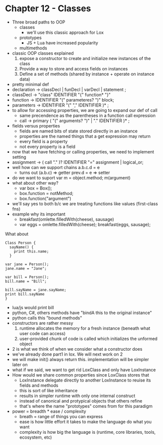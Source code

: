 # Chapter 12 - Classes

- Three broad paths to OOP
  - classes
    - we'll use this classic approach for Lox
  - prototypes
    - JS + Lua have increased popularity
  - multimethods
- classic OOP classes explained
    1. expose a constructor to create and initialize new instances of the class
    2. Provide a way to store and access fields on instances
    3. Define a set of methods (shared by instance + operate on instance data)
- pretty minimal def
- declaration -> classDecl | funDecl | varDecl | statement ;
- classDecl -> "class" IDENTIFIER "{" function* "}"
- function -> IDENTIFIER "(" parameteres? ")" block;
- parameters -> IDENTIFIER "(" "," IDENTIFIER )* ;
- to allow for accessing properties, we are going to expand our def of call
  - same precendence as the parentheses in a function call expression
  - call -> primary ( "(" arguments? ")" | "." IDENTIFIER )* ;
- fields versus properties
  - fields are named bits of state stored directly in an instance
  - properties are the named things that a get expression may return
  - every field is a property
  - not every property is a field
- now that we have fetching or calling properties, we need to implement setting
- assignment -> ( call "." )? IDENTIFIER "=" assignment | logical_or;
- well how can we support chains a.b.c.d = e
  - turns out (a.b.c) => getter prev.d = e => setter
- do we want to suport var m = object.method; m(argument)
- what about other way?
  - var box = Box();
  - box.function = notMethod;
  - box.function("argument")
- we'll say yes to both b/c we are treating functions like values (first-class fns)
- example why its important
  - breakfast(omlette.filledWith(cheese), sausage)
  - var eggs = omlette.filledWith(cheese); breakfast(eggs, sausage);

What about

```{code}
Class Person {
  sayName() {
    print this.name;
  }

var jane = Person();
jane.name = "Jane";

var bill = Person();
bill.name = "Bill";

bill.sayName = jane.sayName;
print bill.sayName
}
```

- lua/js would print bill
- python, C#, others methods have "bindA this to the original instance"
- python calls this "bound methods"
- constructors are rather messy
    1. runtime allocates the memory for a fresh instance (beneath what user code can access)
    2. user-provided chunk of code is called which initializes the unformed object
- 2 is what we think of when we consider what a constructor does
- we've already done part1 in lox. We will next work on 2
- we will make init() always return this. implementation will be simpler later on
- what if we said, we want to get rid LoxClass and only have LoxInstance
- How would we share common properties since LoxClass stores that
  - LoxInstance delegate directly to another LoxInstance to reuise its fields and methods
  - this is sort of like inheritance
  - results in simpler runtime with only one internal construct
  - instead of canonical and protypical objects that others refine
  - that's where the name "prototypes" comes from for this paradigm
- power = breadth * ease / complexity
  - breath = range of things you can express
  - ease is how little effort it takes to make the language do what you want
  - complexity is how big the language is (runtime, core libraries, tools, ecosystem, etc)
